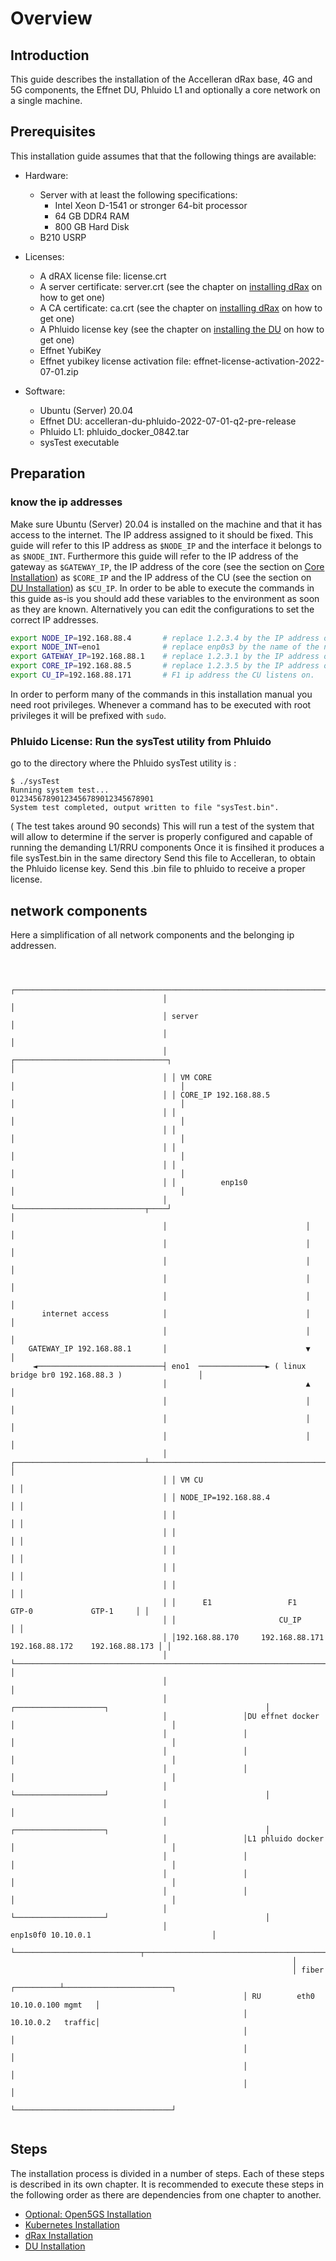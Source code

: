 # Overview

## Introduction

This guide describes the installation of the Accelleran dRax base, 4G and 5G components, the Effnet DU, Phluido L1 and optionally a core network on a single machine.

## Prerequisites

This installation guide assumes that that the following things are available:

* Hardware:
	* Server with at least the following specifications:
		* Intel Xeon D-1541 or stronger 64-bit processor
		* 64 GB DDR4 RAM
		* 800 GB Hard Disk
	* B210 USRP
* Licenses:
	* A dRAX license file: license.crt
	* A server certificate: server.crt (see the chapter on [installing dRax](/drax-docs/drax-install/) on how to get one)
	* A CA certificate: ca.crt (see the chapter on [installing dRax](/drax-docs/drax-install/) on how to get one)
	* A Phluido license key (see the chapter on [installing the DU](/drax-docs/du-install/) on how to get one)
	* Effnet YubiKey 
	* Effnet yubikey license activation file: effnet-license-activation-2022-07-01.zip
	
* Software:
	* Ubuntu (Server) 20.04
	* Effnet DU: accelleran-du-phluido-2022-07-01-q2-pre-release
	* Phluido L1: phluido_docker_0842.tar
	* sysTest executable 

## Preparation

### know the ip addresses
Make sure Ubuntu (Server) 20.04 is installed on the machine and that it has access to the internet.
The IP address assigned to it should be fixed.
This guide will refer to this IP address as `$NODE_IP` and the interface it belongs to as `$NODE_INT`.
Furthermore this guide will refer to the IP address of the gateway as `$GATEWAY_IP`, the IP address of the core (see the section on [Core Installation](/drax-docs/core-install/)) as `$CORE_IP` and the IP address of the CU (see the section on [DU Installation](/drax-docs/du-install/)) as `$CU_IP`.
In order to be able to execute the commands in this guide as-is you should add these variables to the environment as soon as they are known.
Alternatively you can edit the configurations to set the correct IP addresses. 

``` bash
export NODE_IP=192.168.88.4       # replace 1.2.3.4 by the IP address of the node
export NODE_INT=eno1              # replace enp0s3 by the name of the network interface that has IP $NODE_IP
export GATEWAY_IP=192.168.88.1    # replace 1.2.3.1 by the IP address of the gateway
export CORE_IP=192.168.88.5       # replace 1.2.3.5 by the IP address of the core
export CU_IP=192.168.88.171       # F1 ip address the CU listens on. 
```

In order to perform many of the commands in this installation manual you need root privileges.
Whenever a command has to be executed with root privileges it will be prefixed with `sudo`.

### Phluido License: Run the sysTest utility from Phluido
go to the directory where the Phluido sysTest utility is :

```
$ ./sysTest 
Running system test...
01234567890123456789012345678901
System test completed, output written to file "sysTest.bin".
```

( The test takes around 90 seconds) This will run a test of the system that will allow to determine if the server is properly configured and capable of running the demanding L1/RRU components Once it is finsihed it produces a file sysTest.bin in the same directory Send this file to Accelleran, 
to obtain the Phluido license key. Send this .bin file to phluido to receive a proper license.


## network components
Here a simplification of all network components and the belonging ip addressen. 
```


                                  ┌──────────────────────────────────────────────────────────────────────────┐
                                  │                                                                          │
                                  │ server                                                                   │
                                  │                                                                          │
                                  │ ┌──────────────────────────────────┐                                     │
                                  │ │ VM CORE                          │                                     │
                                  │ │ CORE_IP 192.168.88.5             │                                     │
                                  │ │                                  │                                     │
                                  │ │                                  │                                     │
                                  │ │                                  │                                     │
                                  │ │                                  │                                     │
                                  │ │          enp1s0                  │                                     │
                                  │ └─────────────────────────────┬────┘                                     │
                                  │                               │                                          │
                                  │                               │                                          │
                                  │                               │                                          │
                                  │                               │                                          │
                                  │                               │                                          │
       internet access            │                               │                                          │
                                  │                               │                                          │
    GATEWAY_IP 192.168.88.1       │                               ▼                                          │
     ◄────────────────────────────┤ eno1  ───────────────► ( linux bridge br0 192.168.88.3 )                 │
                                  │                               ▲                                          │
                                  │                               │                                          │
                                  │                               │                                          │
                                  │                               │                                          │
                                  │ ┌─────────────────────────────┴────────────────────────────────────────┐ │
                                  │ │ VM CU                                                                │ │
                                  │ │ NODE_IP=192.168.88.4                                                 │ │
                                  │ │                                                                      │ │
                                  │ │                                                                      │ │
                                  │ │                                                                      │ │
                                  │ │                                                                      │ │
                                  │ │                                                                      │ │
                                  │ │      E1                 F1               GTP-0             GTP-1     │ │
                                  │ │                       CU_IP                                          │ │
                                  │ │192.168.88.170     192.168.88.171    192.168.88.172    192.168.88.173 │ │
                                  │ └──────────────────────────────────────────────────────────────────────┘ │
                                  │                                                                          │
                                  │                 ┌────────────────────┐                                   │
                                  │                 │DU effnet docker    │                                   │
                                  │                 │                    │                                   │
                                  │                 │                    │                                   │
                                  │                 │                    │                                   │
                                  │                 └────────────────────┘                                   │
                                  │                                                                          │
                                  │                 ┌────────────────────┐                                   │
                                  │                 │L1 phluido docker   │                                   │
                                  │                 │                    │                                   │
                                  │                 │                    │                                   │
                                  │                 │                    │                                   │
                                  │                 └────────────────────┘                                   │
                                  │                             enp1s0f0 10.10.0.1                           │
                                  └────────────────────────────┬─────────────────────────────────────────────┘
                                                               │
                                                               │ fiber
                                                    ┌──────────┴────────────────────────┐
                                                    │ RU        eth0 10.10.0.100 mgmt   │
                                                    │                10.10.0.2   traffic│
                                                    │                                   │
                                                    │                                   │
                                                    │                                   │
                                                    │                                   │
                                                    └───────────────────────────────────┘


```

## Steps

The installation process is divided in a number of steps.
Each of these steps is described in its own chapter.
It is recommended to execute these steps in the following order as there are dependencies from one chapter to another.

* [Optional: Open5GS Installation](/drax-docs/core-install/)
* [Kubernetes Installation](/drax-docs/kubernetes-install/)
* [dRax Installation](/drax-docs/drax-install/)
* [DU Installation](/drax-docs/du-install/)
